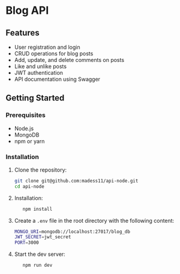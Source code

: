 # Blog API

## Features

- User registration and login
- CRUD operations for blog posts
- Add, update, and delete comments on posts
- Like and unlike posts
- JWT authentication
- API documentation using Swagger

## Getting Started

### Prerequisites

- Node.js
- MongoDB
- npm or yarn

### Installation

1. Clone the repository:

   ```bash
   git clone git@github.com:madess11/api-node.git
   cd api-node

2. Installation:

   ```bash
      npm install
3. Create a `.env` file in the root directory with the following content:

   ```bash
   MONGO_URI=mongodb://localhost:27017/blog_db
   JWT_SECRET=jwt_secret
   PORT=3000
4. Start the dev server:

   ```bash
      npm run dev
